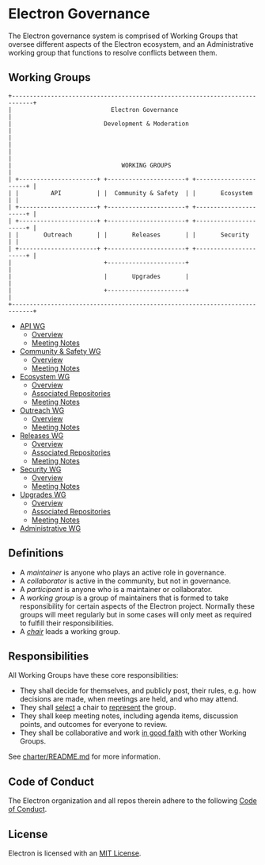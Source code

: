 # Electron Governance

The Electron governance system is comprised of Working Groups that oversee different aspects of the Electron ecosystem, and an Administrative working group that functions to resolve conflicts between them.

## Working Groups

```ascii
+----------------------------------------------------------------------------+
|                            Electron Governance                             |
|                          Development & Moderation                          |
|                                                                            |
|                                                                            |
|                               WORKING GROUPS                               |
| +----------------------+ +----------------------+ +----------------------+ |
| |         API          | |  Community & Safety  | |       Ecosystem      | |
| +----------------------+ +----------------------+ +----------------------+ |
| +----------------------+ +----------------------+ +----------------------+ |
| |       Outreach       | |       Releases       | |       Security       | |
| +----------------------+ +----------------------+ +----------------------+ |
|                          +----------------------+                          |
|                          |       Upgrades       |                          |
|                          +----------------------+                          |
+----------------------------------------------------------------------------+
```

* [API WG](wg-api)
  * [Overview](wg-api/README.md)
  * [Meeting Notes](wg-api/meeting-notes)
* [Community & Safety WG](wg-community-safety)
  * [Overview](wg-community-safety/README.md)
  * [Meeting Notes](wg-community-safety/meeting-notes)
* [Ecosystem WG](wg-ecosystem)
  * [Overview](wg-ecosystem/README.md)
  * [Associated Repositories](wg-ecosystem/repos.md)
  * [Meeting Notes](wg-ecosystem/meeting-notes)
* [Outreach WG](wg-outreach)
  * [Overview](wg-outreach/README.md)
  * [Meeting Notes](wg-outreach/meeting-notes)
* [Releases WG](wg-releases)
  * [Overview](wg-releases/README.md)
  * [Associated Repositories](wg-releases/repos.md)
  * [Meeting Notes](wg-releases/meetig-notes)
* [Security WG](wg-security)
  * [Overview](wg-security/README.md)
  * [Meeting Notes](wg-security/meeting-notes)
* [Upgrades WG](wg-upgrades)
  * [Overview](wg-upgrades/README.md)
  * [Associated Repositories](wg-upgrades/repos.md)
  * [Meeting Notes](wg-upgrades/meeting-notes)
* [Administrative WG](wg-administrative)

## Definitions

* A _maintainer_ is anyone who plays an active role in governance.
* A _collaborator_ is active in the community, but not in governance.
* A _participant_ is anyone who is a maintainer or collaborator.
* A _working group_ is a group of maintainers that is formed to take responsibility for certain aspects of the Electron project. Normally these groups will meet regularly but in some cases will only meet as required to fulfill their responsibilities.
* A [_chair_](charter/README.md#Leadership) leads a working group.

## Responsibilities

All Working Groups have these core responsibilities:

* They shall decide for themselves, and publicly post, their rules, e.g. how decisions are made, when meetings are held, and who may attend.
* They shall [select](charter/README.md#Leadership-Terms-and-Selection) a chair to [represent](charter/README.md#Leadership-Responsibilities) the group.
* They shall keep meeting notes, including agenda items, discussion points, and outcomes for everyone to review.
* They shall be collaborative and work [in good faith](charter/README.md#Core-Values) with other Working Groups.

See [charter/README.md](./charter/README.md) for more information.

## Code of Conduct

The Electron organization and all repos therein adhere to the following [Code of Conduct](CODE_OF_CONDUCT.md).

## License

Electron is licensed with an [MIT License](https://github.com/electron/electron/blob/master/LICENSE).

